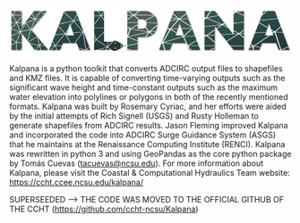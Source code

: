 <img src="documentation/imgs/kalpana.PNG" width="1028"/>

Kalpana is a python toolkit that converts ADCIRC output files to shapefiles and KMZ files. It is capable of converting time-varying outputs such as the significant wave height and time-constant outputs such as the maximum water elevation into polylines or polygons in both of the recently mentioned formats.
Kalpana was built by Rosemary Cyriac, and her efforts were aided by the initial attempts of Rich Signell (USGS) and Rusty Holleman to generate shapefiles from ADCIRC results. Jason Fleming improved Kalpana and incorporated the code into ADCIRC Surge Guidance System (ASGS) that he maintains at the Renaissance Computing Institute (RENCI). 
Kalpana was rewritten in python 3 and using GeoPandas as the core python package by Tomás Cuevas (tacuevas@ncsu.edu).
For more information about Kalpana, please visit the Coastal & Computational Hydraulics Team website: https://ccht.ccee.ncsu.edu/kalpana/

SUPERSEEDED --> THE CODE WAS MOVED TO THE OFFICIAL GITHUB OF THE CCHT (https://github.com/ccht-ncsu/Kalpana)
